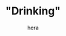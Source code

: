 ---
media: "images/rounds/round_4_2/drinking.png"
media_type: image
title: '"Drinking"'
author: [hera]
desc: Soviet Marines Artyom Petrov and Nadia Volkova discuss passtimes.
---
